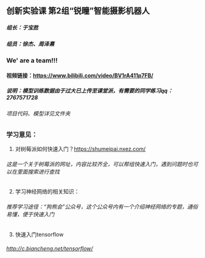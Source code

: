 ## 创新实验课  第2组“锐瞳”智能摄影机器人

##### 组长：于宝胜
##### 组员：徐杰、周泽熹
### We' are a team!!!
#### 视频链接：https://www.bilibili.com/video/BV1rA411p7FB/
##### 说明：模型训练数据由于过大已上传至课堂派，有需要的同学练习qq：2767571728
###### 项目代码、模型详见文件夹
### 学习意见：
1. 对树莓派如何快速入门？https://shumeipai.nxez.com/ 
###### 这是一个关于树莓派的网址，内容比较齐全，可以帮组快速入门，遇到问题时也可以在里面搜索进行查找
2. 学习神经网络的相关知识：
###### 推荐学习途径：“狗熊会”公众号，这个公众号内有一个介绍神经网络的专题，通俗易懂，便于快速入门
3. 快速入门tensorflow
###### http://c.biancheng.net/tensorflow/
